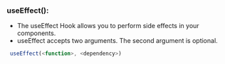 ### useEffect():
* The useEffect Hook allows you to perform side effects in your components.
* useEffect accepts two arguments. The second argument is optional.
``` js
 useEffect(<function>, <dependency>)
```
